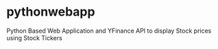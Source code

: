 # pythonwebapp
Python Based Web Application and YFinance API to display Stock prices using Stock Tickers
